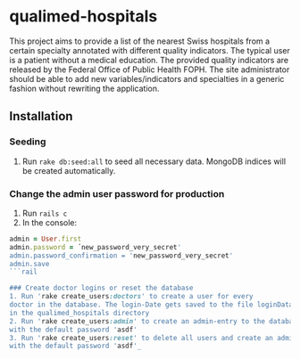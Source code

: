 # qualimed-hospitals

This project aims to provide a list of the nearest Swiss hospitals from a certain specialty annotated with different quality indicators. The typical user is a patient without a medical education.
The provided quality indicators are released by the Federal Office of Public Health FOPH. The site administrator should be able to add new variables/indicators and specialties in a generic fashion without rewriting the application.

## Installation

### Seeding
1. Run `rake db:seed:all` to seed all necessary data. MongoDB indices will be created automatically.

### Change the admin user password for production
1. Run `rails c`
2. In the console:
```ruby
admin = User.first
admin.password = ´new_password_very_secret'
admin.password_confirmation = 'new_password_very_secret'
admin.save
```rail

### Create doctor logins or reset the database
1. Run 'rake create_users:doctors' to create a user for every
doctor in the database. The login-Date gets saved to the file loginData.csv
in the qualimed_hospitals directory
2. Run 'rake create_users:admin' to create an admin-entry to the database
with the default password 'asdf'
3. Run 'rake create_users:reset' to delete all users and create an admin user
with the default password 'asdf'_

